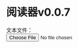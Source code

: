 <h1 id='ttl'>阅读器v0.0.7</h1>

<div id='the-input'>
 <label for="input-file">文本文件：</label><br>
 <input type="file" id="input-file">
</div>

<div id="content-target"></div>
<script type="text/javascript">
document.getElementById('input-file')
  .addEventListener('change', getFile)

chp = new Array
ttl = new Array
ttt = document.getElementById('ttl')
nem = new String

function topFunction() {
  document.body.scrollTop = 0; // For Safari
  document.documentElement.scrollTop = 0; // For Chrome, Firefox, IE and Opera
}

function getFile(event) {
	const input = event.target
  if ('files' in input && input.files.length > 0) {
	  placeFileContent(
      document.getElementById('content-target'),
      input.files[0])
       document.getElementById('the-input').remove()
  }
}

function placeFileContent(target, file) {
	readFileContent(file).then(content => {
	content = content.slice(36)
	for (i in content) {
		if (content[i] == '>') {
			name = content.slice(0,i)
			content = content.slice(Number(i)+1, -77).trim()
			break
		}
	}
	content = separateChapters(content)
	title = getTitle(content)
	placeTOC(target)
  }).catch(error => console.log(error))
}

function placeTOC(target){
  	ttt.innerHTML="目录 - "+name
  	target.innerHTML = ""
  	for (i in content) {
  		target.innerHTML += "<p onclick='placeChapter(document.getElementById(\"content-target\"),"+i+")'><a>"+title[i]+"</a></p>"
  	}
  	target.innerHTML += "<p onclick=\"window.window.window['window'].location = window['window'].window['window']['window']['window']['window']['window']['window']['location']\"><a>读取新图书</a></p>"
}

sep_reg = /\n(?!\s{4})(?=.)/
function separateChapters(original) {
	results = new Array
	original = original.split(sep_reg)
	for (i of original){
		results.push(i.trim())
	}
	return results
}

function getTitle(chapters) {
	results = new Array
	for (i of chapters) {
		results.push(i.split("\n")[0].trim())
	}
	return results
}

function placeChapter(target, chp_n) {
	ttt.innerHTML=ttl[chp_n]
	content = chp[chp_n]
	content = ("<p>"+content).replace(/\r?\n|\r/g, "</p><p>").replace(/\s{4}/g, "　　")+"</p>"
	target.innerHTML = "<p onclick='placeTOC(document.getElementById(\"content-target\")'><a>返回目录</a></p>"
	target.innerHTML += content
	target.innerHTML += "<p onclick='placeChapter(document.getElementById(\"content-target\"),"+(chp_n-1)+");topFunction()'><a>前一章</a></p><p onclick='placeChapter(document.getElementById(\"content-target\"),"+(chp_n+1)+");topFunction()'><a>后一章</a></p>"
}

function readFileContent(file) {
	const reader = new FileReader()
  return new Promise((resolve, reject) => {
    reader.onload = event => resolve(event.target.result)
    reader.onerror = error => reject(error)
    reader.readAsText(file)
  })
}
</script>
